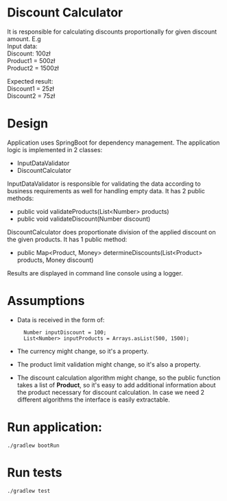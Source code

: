# Discount Calculator
It is responsible for calculating discounts proportionally for given discount amount.
E.g <br>
Input data: <br>
Discount: 100zł <br>
Product1 = 500zł <br>
Product2 = 1500zł

Expected result: <br>
Discount1 = 25zł <br>
Discount2 = 75zł <br>

# Design
Application uses SpringBoot for dependency management. 
The application logic is implemented in 2 classes: 
- InputDataValidator
- DiscountCalculator

InputDataValidator is responsible for validating the data according to business requirements as well for handling empty data.
It has 2 public methods:
- public void validateProducts(List\<Number> products)
- public void validateDiscount(Number discount)

DiscountCalculator does proportionate division of the applied discount on the given products.
It has 1 public method: 
- public Map<Product, Money> determineDiscounts(List\<Product> products, Money discount)

Results are displayed in command line console using a logger.


# Assumptions
- Data is received in the form of:
  
        Number inputDiscount = 100;
        List<Number> inputProducts = Arrays.asList(500, 1500);
  

- The currency might change, so it's a property.
- The product limit validation might change, so it's also a property. 
- The discount calculation algorithm might change, so the public function takes a list of **Product**, so it's easy to add additional information about the product necessary for discount calculation.
In case we need 2 different algorithms the interface is easily extractable.
# Run application:
    ./gradlew bootRun
# Run tests
    ./gradlew test



